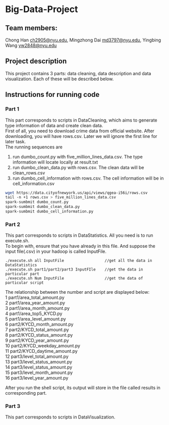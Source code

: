 # Big-Data-Project

## Team members:
Chong Han  ch2905@nyu.edu, Mingzhong Dai  md3797@nyu.edu, Yingbing Wang yw2848@nyu.edu	      


## Project description
This project contains 3 parts: data cleaning, data description and data visualization. Each of these will be described below.

## Instructions for running code
### Part 1
This part corresponds to scripts in DataCleaning, which aims to generate type information of data and create clean data.   
First of all, you need to download crime data from official website. After downloading, you will have rows.csv. Later we will ignore the first line for later task.   
The running sequences are  
1. run dumbo_count.py with five_million_lines_data.csv. The type information will locate locally at result.txt
2. run dumbo_clean_data.py with rows.csv. The clean data will be clean_rows.csv
3. run dumbo_cell_information with rows.csv. The cell information will be in cell_information.csv

```bash
wget https://data.cityofnewyork.us/api/views/qgea-i56i/rows.csv
tail -n +1 rows.csv > five_million_lines_data.csv
spark-sumbmit dumbo_count.py
spark-sumbmit dumbo_clean_data.py
spark-sumbmit dumbo_cell_information.py
```


### Part 2
This part corresponds to scripts in DataStatistics. All you need is to run  execute.sh.  
To begin with, ensure that you have already in this file. And suppose the input file(.csv) in your hadoop is called InputFile.  
```
./execute.sh all InputFile                  //get all the data in DataStatistics   
./execute.sh part1/part2/part3 InputFIle    //get the data in particular part
./execute.sh Num InputFile                  //get the data of particular script
```

The relationship between the number and script are displayed below:  
1			part1/area_total_amount.py  
2			part1/area_year_amount.py  
3			part1/area_month_amount.py  
4			part1/area_top5_KYCD.py  
5			part1/area_level_amount.py  
6			part2/KYCD_month_amount.py  
7			part2/KYCD_total_amount.py  
8			part2/KYCD_status_amount.py   
9			part2/KYCD_year_amount.py  
10			part2/KYCD_weekday_amount.py    
11			part2/KYCD_daytime_amount.py  
12			part3/level_total_amount.py  
13			part3/level_status_amount.py  
14			part3/level_status_amount.py  
15			part3/level_month_amount.py  
16			part3/level_year_amount.py  

After you run the shell script, its output will store in the file called results in corresponding part.

### Part 3
This part corresponds to scripts in DataVisualization.   
